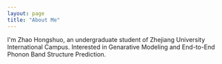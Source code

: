 ```yaml
---
layout: page
title: "About Me"
---
```


I'm Zhao Hongshuo, an undergraduate student of Zhejiang University International Campus. Interested in Genarative Modeling and End-to-End Phonon Band Structure Prediction.
